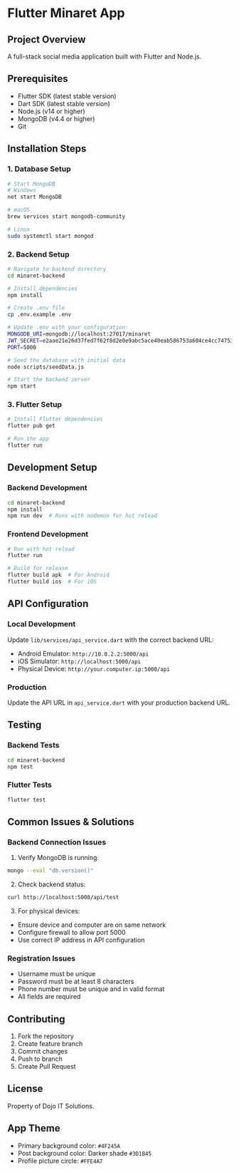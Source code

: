 # Flutter Minaret App

## Project Overview
A full-stack social media application built with Flutter and Node.js.

## Prerequisites
- Flutter SDK (latest stable version)
- Dart SDK (latest stable version)
- Node.js (v14 or higher)
- MongoDB (v4.4 or higher)
- Git

## Installation Steps

### 1. Database Setup
```bash
# Start MongoDB
# Windows
net start MongoDB

# macOS
brew services start mongodb-community

# Linux
sudo systemctl start mongod
```

### 2. Backend Setup
```bash
# Navigate to backend directory
cd minaret-backend

# Install dependencies
npm install

# Create .env file
cp .env.example .env

# Update .env with your configuration:
MONGODB_URI=mongodb://localhost:27017/minaret
JWT_SECRET=e2aae21e26d37fed7f62f8d2e0e9abc5ace40eab586753a604ce4cc7475374a1
PORT=5000

# Seed the database with initial data
node scripts/seedData.js

# Start the backend server
npm start
```

### 3. Flutter Setup
```bash
# Install Flutter dependencies
flutter pub get

# Run the app
flutter run
```

## Development Setup

### Backend Development
```bash
cd minaret-backend
npm install
npm run dev  # Runs with nodemon for hot reload
```

### Frontend Development
```bash
# Run with hot reload
flutter run

# Build for release
flutter build apk  # For Android
flutter build ios  # For iOS
```

## API Configuration

### Local Development
Update `lib/services/api_service.dart` with the correct backend URL:

- Android Emulator: `http://10.0.2.2:5000/api`
- iOS Simulator: `http://localhost:5000/api`
- Physical Device: `http://your.computer.ip:5000/api`

### Production
Update the API URL in `api_service.dart` with your production backend URL.

## Testing

### Backend Tests
```bash
cd minaret-backend
npm test
```

### Flutter Tests
```bash
flutter test
```

## Common Issues & Solutions

### Backend Connection Issues
1. Verify MongoDB is running:
```bash
mongo --eval "db.version()"
```

2. Check backend status:
```bash
curl http://localhost:5000/api/test
```

3. For physical devices:
- Ensure device and computer are on same network
- Configure firewall to allow port 5000
- Use correct IP address in API configuration

### Registration Issues
- Username must be unique
- Password must be at least 8 characters
- Phone number must be unique and in valid format
- All fields are required

## Contributing
1. Fork the repository
2. Create feature branch
3. Commit changes
4. Push to branch
5. Create Pull Request

## License
Property of Dojo IT Solutions.


## App Theme
- Primary background color: `#4F245A`
- Post background color: Darker shade `#3D1B45`
- Profile picture circle: `#FFE4A7`






